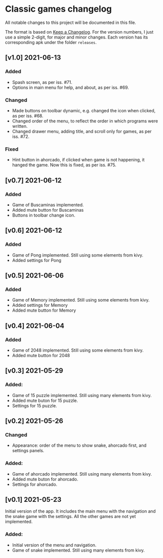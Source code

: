 # Classic games changelog

All notable changes to this project will be documented in this file.

The format is based on [Keep a Changelog](https://keepachangelog.com/en/1.0.0/). For the version numbers, I just use a simple 2-digit, for major and minor changes. Each version has its corresponding apk under the folder `releases`.


## [v1.0] 2021-06-13

### Added
- Spash screen, as per iss. #71.
- Options in main menu for help, and about, as per iss. #69.


### Changed
- Made buttons on toolbar dynamic, e.g. changed the icon when clicked, as per iss. #68.
- Changed order of the menu, to reflect the order in which programs were written.
- Changed drawer menu, adding title, and scroll only for games, as per iss. #72.

### Fixed
- Hint button in ahorcado, if clicked when game is not happening, it hanged the game. Now this is fixed, as per iss. #75.


## [v0.7] 2021-06-12

### Added
- Game of Buscaminas implemented.
- Added mute button for Buscaminas
- Buttons in toolbar change icon.



## [v0.6] 2021-06-12

### Added
- Game of Pong implemented. Still using some elements from kivy.
- Added settings for Pong


## [v0.5] 2021-06-06

### Added
- Game of Memory implemented. Still using some elements from kivy.
- Added settings for Memory
- Added mute button for Memory


## [v0.4] 2021-06-04

### Added
- Game of 2048 implemented. Still using some elements from kivy.
- Added mute button for 2048


## [v0.3] 2021-05-29

### Added:
- Game of 15 puzzle implemented. Still using many elements from kivy.
- Added mute buton for 15 puzzle.
- Settings for 15 puzzle.


## [v0.2] 2021-05-26

### Changed
- Appearance: order of the menu to show snake, ahorcado first, and settings panels.

### Added:
- Game of ahorcado implemented. Still using many elements from kivy.
- Added mute buton for ahorcado.
- Settings for ahorcado.


## [v0.1] 2021-05-23

Initial version of the app. It includes the main menu with the navigation and the snake game with the settings. All the other games are not yet implemented.

### Added:
- Initial version of the menu and navigation.
- Game of snake implemented. Still using many elements from kivy.
